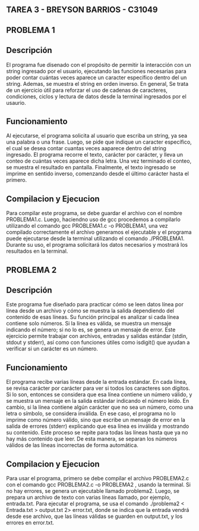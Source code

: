 ## TAREA 3 - BREYSON BARRIOS - C31049

## PROBLEMA 1

## Descripción

El programa fue disenado con el propósito de permitir la interacción con un string ingresado por el usuario, ejecutando las funciones necesarias para
poder contar cuántas veces aparece un caracter específico dentro del un string. Ademas, se muestra el string en orden inverso. En general, Se trata de
un ejercicio útil para reforzar el uso de cadenas de caracteres, condiciones, ciclos y lectura de datos desde la terminal ingresados por el usaurio. 

## Funcionamiento

Al ejecutarse, el programa solicita al usuario que escriba un string, ya sea una palabra o una frase. Luego, se pide que indique un caracter específico, 
el cual se desea contar cuantas veces aaparece dentro del string ingresado. El programa recorre el texto, carácter por carácter, y lleva un conteo de 
cuántas veces aparece dicha letra. Una vez terminado el conteo, se muestra el resultado en pantalla. Finalmente, el texto ingresado se imprime en sentido
inverso, comenzando desde el último carácter hasta el primero.

## Compilacion y Ejecucion

Para compilar este programa, se debe guardar el archivo con el nombre PROBLEMA1.c. Luego, haciendno uso de gcc procedemos a compilarlo utilizando 
el comando gcc PROBLEMA1.c -o PROBLEMA1, una vez compilado correctamente el archivo generamos el ejecutable y el programa puede ejecutarse desde la 
terminal utilizando el comando ./PROBLEMA1. Durante su uso, el programa solicitará los datos necesarios y mostrará los resultados en la terminal. 

## PROBLEMA 2

## Descripción

Este programa fue diseñado para practicar cómo se leen datos línea por línea desde un archivo y cómo se muestra la salida dependiendo del contenido de 
esas líneas. Su función principal es analizar si cada línea contiene solo números. Si la línea es válida, se muestra un mensaje indicando el número; 
si no lo es, se genera un mensaje de error. Este ejercicio permite trabajar con archivos, entradas y salidas estándar (stdin, stdout y stderr), 
así como con funciones útiles como isdigit() que ayudan a verificar si un carácter es un número.

## Funcionamiento

El programa recibe varias líneas desde la entrada estándar. En cada línea, se revisa carácter por carácter para ver si todos los caracteres son dígitos.
Si lo son, entonces se considera que esa línea contiene un número válido, y se muestra un mensaje en la salida estándar indicando el número leído.
En cambio, si la línea contiene algún carácter que no sea un número, como una letra o símbolo, se considera inválida. En ese caso, el programa no lo 
imprime como número válido, sino que escribe un mensaje de error en la salida de errores (stderr) explicando que esa línea es inválida y mostrando su 
contenido. Este proceso se repite para todas las líneas hasta que ya no hay más contenido que leer. De esta manera, se separan los números válidos de las
líneas incorrectas de forma automática.

## Compilacion y Ejecucion

Para usar el programa, primero se debe compilar el archivo PROBLEMA2.c con el comando gcc PROBLEMA2.c -o PROBLEMA2 , usando la terminal. Si no hay errores,
se genera un ejecutable llamado problema2. Luego, se prepara un archivo de texto con varias líneas llamado, por ejemplo, entrada.txt. Para ejecutar el 
programa, se usa el comando ./problema2 < Entrada.txt > output.txt 2> error.txt, donde se indica que la entrada vendrá desde ese archivo, que las líneas 
válidas se guarden en output.txt, y los errores en error.txt. 
